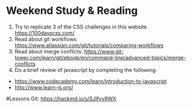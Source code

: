# Weekend Study & Reading

1. Try to replicate 3 of the CSS challenges in this website
https://100dayscss.com/
2. Read about git workflows: https://www.atlassian.com/git/tutorials/comparing-workflows 
3. Read about merge conflicts:
https://www.git-tower.com/learn/git/ebook/en/command-line/advanced-topics/merge-conflicts
4. Do a brief review of javascript by completing the following:
- https://www.codecademy.com/learn/introduction-to-javascript
- http://www.learn-js.org/ 

#Lessons
Git: https://hackmd.io/s/SJlfyv9WX
